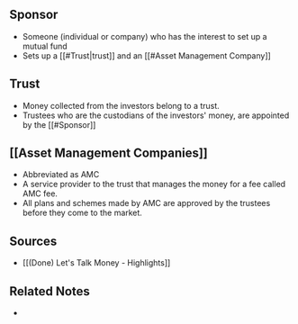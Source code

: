 ## Sponsor
- Someone (individual or company) who has the interest to set up a mutual fund
- Sets up a [[#Trust|trust]] and an [[#Asset Management Company]]

## Trust
- Money collected from the investors belong to a trust.
- Trustees who are the custodians of the investors' money, are appointed by the [[#Sponsor]]

## [[Asset Management Companies]]
- Abbreviated as AMC
- A service provider to the trust that manages the money for a fee called AMC fee.
- All plans and schemes made by AMC are approved by the trustees before they come to the market.


## Sources
- [[(Done) Let's Talk Money - Highlights]]

## Related Notes
- 